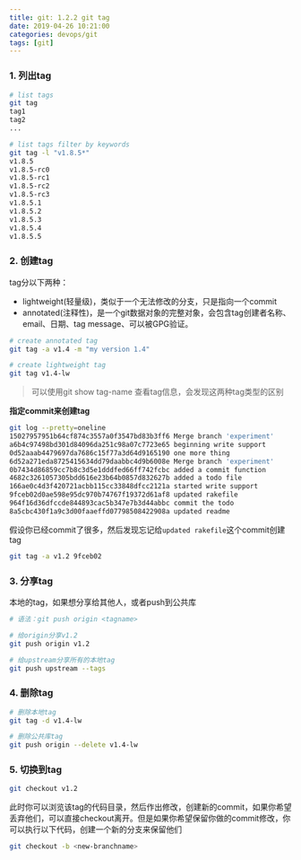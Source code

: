 ```yaml
---
title: git: 1.2.2 git tag
date: 2019-04-26 10:21:00
categories: devops/git
tags: [git]
---
```


### 1. 列出tag
``` bash
# list tags
git tag
tag1
tag2
...

# list tags filter by keywords
git tag -l "v1.8.5*"
v1.8.5
v1.8.5-rc0
v1.8.5-rc1
v1.8.5-rc2
v1.8.5-rc3
v1.8.5.1
v1.8.5.2
v1.8.5.3
v1.8.5.4
v1.8.5.5
```

### 2. 创建tag
tag分以下两种：
- lightweight(轻量级)，类似于一个无法修改的分支，只是指向一个commit
- annotated(注释性)，是一个git数据对象的完整对象，会包含tag创建者名称、email、日期、tag message、可以被GPG验证。

``` bash
# create annotated tag
git tag -a v1.4 -m "my version 1.4"

# create lightweight tag
git tag v1.4-lw
```
> 可以使用git show tag-name 查看tag信息，会发现这两种tag类型的区别

**指定commit来创建tag**
``` bash
git log --pretty=oneline
15027957951b64cf874c3557a0f3547bd83b3ff6 Merge branch 'experiment'
a6b4c97498bd301d84096da251c98a07c7723e65 beginning write support
0d52aaab4479697da7686c15f77a3d64d9165190 one more thing
6d52a271eda8725415634dd79daabbc4d9b6008e Merge branch 'experiment'
0b7434d86859cc7b8c3d5e1dddfed66ff742fcbc added a commit function
4682c3261057305bdd616e23b64b0857d832627b added a todo file
166ae0c4d3f420721acbb115cc33848dfcc2121a started write support
9fceb02d0ae598e95dc970b74767f19372d61af8 updated rakefile
964f16d36dfccde844893cac5b347e7b3d44abbc commit the todo
8a5cbc430f1a9c3d00faaeffd07798508422908a updated readme
```
假设你已经commit了很多，然后发现忘记给`updated rakefile`这个commit创建tag

``` bash
git tag -a v1.2 9fceb02
```

### 3. 分享tag
本地的tag，如果想分享给其他人，或者push到公共库
``` bash
# 语法：git push origin <tagname>

# 给origin分享v1.2
git push origin v1.2

# 给upstream分享所有的本地tag
git push upstream --tags
```

### 4. 删除tag
``` bash
# 删除本地tag
git tag -d v1.4-lw

# 删除公共库tag
git push origin --delete v1.4-lw
```

### 5. 切换到tag
``` bash
git checkout v1.2
```
此时你可以浏览该tag的代码目录，然后作出修改，创建新的commit，如果你希望丢弃他们，可以直接checkout离开。但是如果你希望保留你做的commit修改，你可以执行以下代码，创建一个新的分支来保留他们
``` bash
git checkout -b <new-branchname>
```